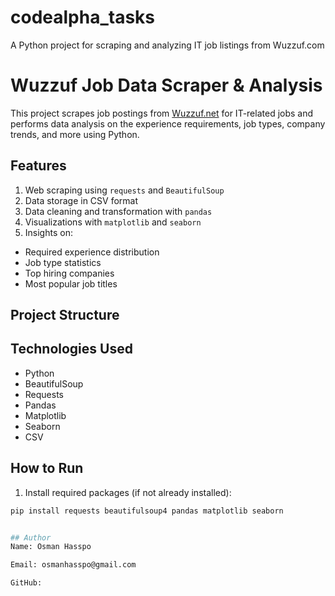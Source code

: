 # codealpha_tasks
A Python project for scraping and analyzing IT job listings from Wuzzuf.com
# Wuzzuf Job Data Scraper & Analysis

This project scrapes job postings from [Wuzzuf.net](https://wuzzuf.net) for IT-related jobs and performs data analysis on the experience requirements, job types, company trends, and more using Python.

## Features

1. Web scraping using `requests` and `BeautifulSoup`  
2. Data storage in CSV format  
3. Data cleaning and transformation with `pandas`  
4. Visualizations with `matplotlib` and `seaborn`  
5. Insights on:
- Required experience distribution
- Job type statistics
- Top hiring companies
- Most popular job titles


## Project Structure
##  Technologies Used

- Python
- BeautifulSoup
- Requests
- Pandas
- Matplotlib
- Seaborn
- CSV

## How to Run

1. Install required packages (if not already installed):

```bash
pip install requests beautifulsoup4 pandas matplotlib seaborn


## Author
Name: Osman Hasspo

Email: osmanhasspo@gmail.com

GitHub:
